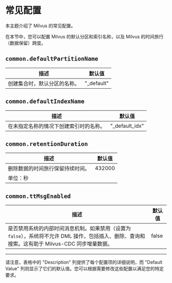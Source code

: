 # 常见配置

本主题介绍了 Milvus 的常见配置。

在本节中，您可以配置 Milvus 的默认分区和索引名称，以及 Milvus 的时间旅行（数据保留）跨度。

## `common.defaultPartitionName`

| 描述                                 | 默认值     |
| ------------------------------------ | ---------- |
| 创建集合时，默认分区的名称。         | "_default" |

## `common.defaultIndexName`

| 描述                                 | 默认值            |
| ------------------------------------ | ------------------ |
| 在未指定名称的情况下创建索引时的名称。 | "_default_idx" |

## `common.retentionDuration`

| 描述                                 | 默认值     |
| ------------------------------------ | ---------- |
| 删除数据的时间旅行保留持续时间。     | 432000    |
| 单位：秒                            |

## `common.ttMsgEnabled`

| 描述                                 | 默认值 |
| ------------------------------------ | ------ |
| 是否禁用系统的内部时间消息机制。如果禁用（设置为 `false`），系统将不允许 DML 操作，包括插入、删除、查询和搜索。这有助于 Milvus-CDC 同步增量数据。 | false  |

---

请注意，表格中的 "Description" 列提供了每个配置项的详细说明，而 "Default Value" 列则显示了它们的默认值。您可以根据需要修改这些配置以满足您的特定要求。